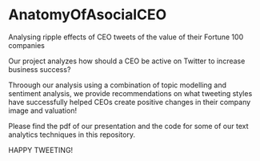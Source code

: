 # AnatomyOfAsocialCEO
Analysing ripple effects of CEO tweets of the value of their Fortune 100 companies


Our project analyzes how should a CEO be active on Twitter to increase business success? 

Throough our analysis using a combination of topic modelling and sentiment analysis, we provide recommendations on what tweeting styles have successfully helped CEOs create positive changes in their company image and valuation!

Please find the pdf of our presentation and the code for some of our text analytics techniques in this repository. 

HAPPY TWEETING!

